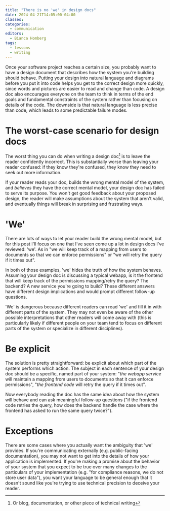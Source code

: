 ```yaml
---
title: "There is no 'we' in design docs"
date: 2024-04-21T14:05:00-04:00
classes:
categories:
  - communication
editors:
  - Bianca Homberg
tags:
  - lessons
  - writing
---
```


Once your software project reaches a certain size, you probably want to have a design document that describes how the system you're building should behave. Putting your design into natural language and diagrams before you put it into code helps you get to the correct design more quickly, since words and pictures are easier to read and change than code. A design doc also encourages everyone on the team to think in terms of the end goals and fundamental constraints of the system rather than focusing on details of the code. The downside is that natural language is less precise than code, which leads to some predictable failure modes.

# The worst-case scenario for design docs

The worst thing you can do when writing a design doc[^other-tech-writing] is to leave the reader confidently incorrect. This is substantially worse than leaving your reader confused: if they know they're confused, they know they need to seek out more information.

If your reader reads your doc, builds the wrong mental model of the system, and _believes_ they have the correct mental model, your design doc has failed to serve its purpose. You won't get good feedback about your proposed design, the reader will make assumptions about the system that aren't valid, and eventually things will break in surprising and frustrating ways.

# 'We'

There are lots of ways to let your reader build the wrong mental model, but for this post I'll focus on one that I've seen come up a lot in design docs I've reviewed: 'we'. As in "we will keep track of a mapping from users to documents so that we can enforce permissions" or "we will retry the query if it times out".

In both of those examples, 'we' hides the truth of how the system behaves. Assuming your design doc is discussing a typical webapp, is it the frontend that will keep track of the permissions mapping/retry the query? The backend? A new service you're going to build? These different answers have different design implications and would prompt different follow-up questions.

'We' is dangerous because different readers can read 'we' and fill it in with different parts of the system. They may not even be aware of the other possible interpretations that other readers will come away with (this is particularly likely if different people on your team tend to focus on different parts of the system or specialize in different disciplines).

# Be explicit

The solution is pretty straightforward: be explicit about which part of the system performs which action. The subject in each sentence of your design doc should be a specific, named part of your system: "_the webapp service_ will maintain a mapping from users to documents so that it can enforce permissions", "_the frontend code_ will retry the query if it times out".

Now everybody reading the doc has the same idea about how the system will behave and can ask meaningful follow-up questions ("if the frontend code retries the query, how does the backend handle the case where the frontend has asked to run the same query twice?").

# Exceptions

There are some cases where you actually want the ambiguity that 'we' provides. If you're communicating externally (e.g. public-facing documentation), you may not want to get into the details of how your application is implemented. If you're making a promise about the behavior of your system that you expect to be true over many changes to the particulars of your implementation (e.g. "for compliance reasons, we do not store user data"), you want your language to be general enough that it doesn't sound like you're trying to use technical precision to deceive your reader.

[^other-tech-writing]: Or blog, documentation, or other piece of technical writing
